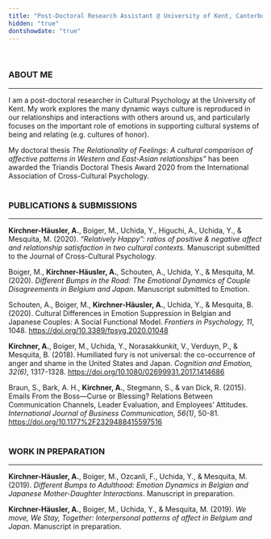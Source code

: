 ```yaml
---
title: "Post-Doctoral Research Assistant @ University of Kent, Canterbury"
hidden: "true"
dontshowdate: "true"
---
```

&nbsp;
### ABOUT ME
---
I am a post-doctoral researcher in Cultural Psychology at the University of Kent. My work explores the many dynamic ways culture is reproduced in our 
relationships and interactions with others around us, and particularly focuses on the important role of emotions in supporting cultural systems 
of being and relating (e.g. cultures of honor). 

My doctoral thesis *The Relationality of Feelings: A cultural comparison of affective patterns in Western and East-Asian relationships"* has 
been awarded the Triandis Doctoral Thesis Award 2020 from the International Association of Cross-Cultural Psychology.  
&nbsp;
&nbsp;
### PUBLICATIONS & SUBMISSIONS
---

**Kirchner-Häusler, A.**, Boiger, M., Uchida, Y., Higuchi, A., Uchida, Y., & Mesquita, M. (2020). *“Relatively Happy”: ratios of positive & negative affect and relationship satisfaction in two cultural contexts.* Manuscript submitted to the Journal of Cross-Cultural Psychology. 

Boiger, M., **Kirchner-Häusler, A.**, Schouten, A., Uchida, Y., & Mesquita, M. (2020). *Different Bumps in the Road: The Emotional Dynamics of Couple Disagreements in Belgium and Japan*. Manuscript submitted to Emotion.

Schouten, A., Boiger, M., **Kirchner-Häusler, A.**, Uchida, Y., & Mesquita, B. (2020). Cultural Differences in Emotion Suppression in Belgian and Japanese Couples: A Social Functional Model. *Frontiers in Psychology, 11*, 1048. https://doi.org/10.3389/fpsyg.2020.01048

**Kirchner, A.**, Boiger, M., Uchida, Y., Norasakkunkit, V., Verduyn, P., & Mesquita, B. (2018). Humiliated fury is not universal: the co-occurrence of anger and shame in the United States and Japan. *Cognition and Emotion, 32(6)*, 1317-1328. https://doi.org/10.1080/02699931.2017.1414686

Braun, S., Bark, A. H., **Kirchner, A.**, Stegmann, S., & van Dick, R. (2015). Emails From the Boss—Curse or Blessing? Relations Between Communication Channels, Leader Evaluation, and Employees’ Attitudes. *International Journal of Business Communication, 56(1)*, 50-81. https://doi.org/10.1177%2F2329488415597516  
&nbsp;
&nbsp;
### WORK IN PREPARATION
---

**Kirchner-Häusler, A.**, Boiger, M., Ozcanli, F., Uchida, Y., & Mesquita, M. (2019). *Different Bumps to Adulthood: Emotion Dynamics in Belgian and Japanese Mother-Daughter Interactions*. Manuscript in preparation. 

**Kirchner-Häusler, A.**, Boiger, M., Uchida, Y., & Mesquita, M. (2019). *We move, We Stay, Together: Interpersonal patterns of affect in Belgium and Japan*. Manuscript in preparation. 
